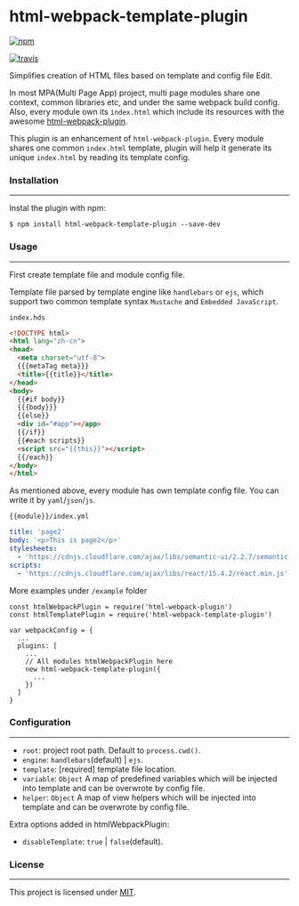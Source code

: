 # html-webpack-template-plugin

[![npm](https://nodei.co/npm/html-webpack-template-plugin.png?downloads=true)](https://www.npmjs.com/package/html-webpack-template-plugin)

[![travis](https://travis-ci.org/guox191/html-webpack-template-plugin.svg?branch=master)](https://travis-ci.org/guox191/html-webpack-template-plugin)

Simplifies creation of HTML files based on template and config file Edit.

In most MPA(Multi Page App) project, multi page modules share one context, common libraries etc, and under the same webpack build config. Also, every module own its `index.html` which include its resources with the awesome [html-webpack-plugin](https://github.com/ampedandwired/html-webpack-plugin).

This plugin is an enhancement of `html-webpack-plugin`. Every module shares one common `index.html` template, plugin will help it generate its unique `index.html` by reading its template config.

### Installation
---
Instal the plugin with npm:

```
$ npm install html-webpack-template-plugin --save-dev
```

### Usage
---
First create template file and module config file.

Template file parsed by template engine like `handlebars` or `ejs`, which support two common template syntax `Mustache` and `Embedded JavaScript`.

`index.hds`
```html
<!DOCTYPE html>
<html lang="zh-cn">
<head>
  <meta charset="utf-8">
  {{{metaTag meta}}}
  <title>{{title}}</title>
</head>
<body>
  {{#if body}}
  {{{body}}}
  {{else}}
  <div id="#app"></app>
  {{/if}}
  {{#each scripts}}
  <script src="{{this}}"></script>
  {{/each}}
</body>
</html>
```

As mentioned above, every module has own template config file. You can write it by `yaml`/`json`/`js`.

`{{module}}/index.yml`

```yaml
title: 'page2'
body: '<p>This is page2</p>'
stylesheets:
  - 'https://cdnjs.cloudflare.com/ajax/libs/semantic-ui/2.2.7/semantic.min.js'
scripts:
  - 'https://cdnjs.cloudflare.com/ajax/libs/react/15.4.2/react.min.js'
```

More examples under `/example` folder

```
const htmlWebpackPlugin = require('html-webpack-plugin')
const htmlTemplatePlugin = require('html-webpack-template-plugin')

var webpackConfig = {
  ...
  plugins: [
    ...
    // All modules htmlWebpackPlugin here
    new html-webpack-template-plugin({
      ...
    })
  ]
}
```

### Configuration
---
- `root`: project root path. Default to `process.cwd()`.
- `engine`: `handlebars`(default) | `ejs`.
- `template`: [required] template file location.
- `variable`: `Object` A map of predefined variables which will be injected into
template and can be overwrote by config file.
- `helper`: `Object` A map of view helpers which will be injected into
template and can be overwrote by config file.

Extra options added in htmlWebpackPlugin:
- `disableTemplate`: `true` | `false`(default).

### License
---
This project is licensed under [MIT](https://github.com/guox191/html-webpack-template-plugin/blob/master/LICENSE).
